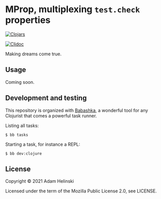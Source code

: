 # MProp, multiplexing `test.check` properties

[![Clojars](https://img.shields.io/clojars/v/io.helins/mprop.svg)](https://clojars.org/io.helins/mprop)

[![Cljdoc](https://cljdoc.org/badge/io.helins/mprop)](https://cljdoc.org/d/io.helins/mprop)

Making dreams come true.


## Usage

Coming soon.


## Development and testing <a name="develop">

This repository is organized with [Babashka](https://github.com/babashka/babashka), a wonderful tool for any Clojurist
that comes a powerful task runner.

Listing all tasks:

```shell
$ bb tasks
```

Starting a task, for instance a REPL:

```shell
$ bb dev:clojure
```


## License

Copyright © 2021 Adam Helinski

Licensed under the term of the Mozilla Public License 2.0, see LICENSE.
